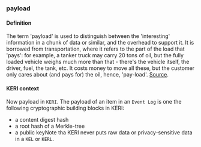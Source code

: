 ### payload

<h4>Definition</h4><p>The term &#39;payload&#39; is used to distinguish between the &#39;interesting&#39; information in a chunk of data or similar, and the overhead to support it. It is borrowed from transportation, where it refers to the part of the load that &#39;pays&#39;: for example, a tanker truck may carry 20 tons of oil, but the fully loaded vehicle weighs much more than that - there&#39;s the vehicle itself, the driver, fuel, the tank, etc. It costs money to move all these, but the customer only cares about (and pays for) the oil, hence, &#39;pay-load&#39;. <a href="https://softwareengineering.stackexchange.com/questions/158603/what-does-the-term-payload-mean-in-programming">Source</a>.</p><h4>KERI context</h4><p>Now payload in <code>KERI</code>. The payload of an item in an <code>Event Log</code> is one the following cryptographic building blocks in KERI:</p><ul><li>a content digest hash </li><li>a root hash of a Merkle-tree</li><li>a public keyNote tha KERI never puts raw data or privacy-sensitive data in a <code>KEL</code> or <code>KERL</code>.</li></ul>